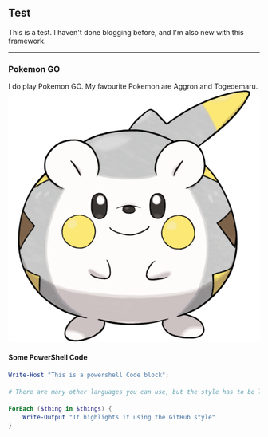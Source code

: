 ## Test

This is a test. I haven't done blogging before, and I'm also new with this framework.

---

### Pokemon GO

I do play Pokemon GO. My favourite Pokemon are Aggron and Togedemaru.
![Togedemaru](docs/assets/togedemaru.png)

#### Some PowerShell Code

```powershell
Write-Host "This is a powershell Code block";

# There are many other languages you can use, but the style has to be loaded first

ForEach ($thing in $things) {
    Write-Output "It highlights it using the GitHub style"
}
```
